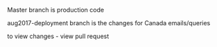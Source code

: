 Master branch is production code

aug2017-deployment branch is the changes for Canada emails/queries


to view changes - view pull request
